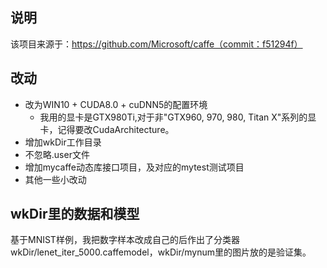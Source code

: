 ## 说明

该项目来源于：https://github.com/Microsoft/caffe（commit：f51294f）

## 改动

- 改为WIN10 + CUDA8.0 + cuDNN5的配置环境
	* 我用的显卡是GTX980Ti,对于非"GTX960, 970, 980, Titan X"系列的显卡，记得要改CudaArchitecture。
- 增加wkDir工作目录
- 不忽略.user文件
- 增加mycaffe动态库接口项目，及对应的mytest测试项目
- 其他一些小改动

## wkDir里的数据和模型

基于MNIST样例，我把数字样本改成自己的后作出了分类器wkDir/lenet_iter_5000.caffemodel，wkDir/mynum里的图片放的是验证集。